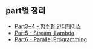 ## part별 정리

* [Part3~4 - 함수형 인터페이스](./part3%2C4/)
* [Part5 - Stream, Lambda](./part5_stream/)
* [Part6 - Parallel Programming](./part6_pararell/)